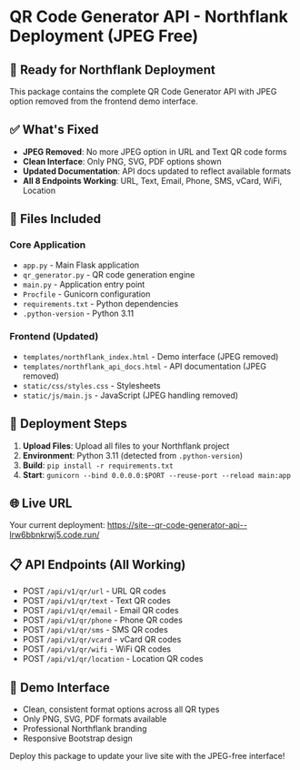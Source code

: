 # QR Code Generator API - Northflank Deployment (JPEG Free)

## 🚀 Ready for Northflank Deployment

This package contains the complete QR Code Generator API with JPEG option removed from the frontend demo interface.

## ✅ What's Fixed

- **JPEG Removed**: No more JPEG option in URL and Text QR code forms
- **Clean Interface**: Only PNG, SVG, PDF options shown
- **Updated Documentation**: API docs updated to reflect available formats
- **All 8 Endpoints Working**: URL, Text, Email, Phone, SMS, vCard, WiFi, Location

## 📁 Files Included

### Core Application
- `app.py` - Main Flask application
- `qr_generator.py` - QR code generation engine
- `main.py` - Application entry point
- `Procfile` - Gunicorn configuration
- `requirements.txt` - Python dependencies
- `.python-version` - Python 3.11

### Frontend (Updated)
- `templates/northflank_index.html` - Demo interface (JPEG removed)
- `templates/northflank_api_docs.html` - API documentation (JPEG removed)  
- `static/css/styles.css` - Stylesheets
- `static/js/main.js` - JavaScript (JPEG handling removed)

## 🔄 Deployment Steps

1. **Upload Files**: Upload all files to your Northflank project
2. **Environment**: Python 3.11 (detected from `.python-version`)
3. **Build**: `pip install -r requirements.txt`
4. **Start**: `gunicorn --bind 0.0.0.0:$PORT --reuse-port --reload main:app`

## 🌐 Live URL
Your current deployment: https://site--qr-code-generator-api--lrw6bbnkrwj5.code.run/

## 📋 API Endpoints (All Working)
- POST `/api/v1/qr/url` - URL QR codes
- POST `/api/v1/qr/text` - Text QR codes  
- POST `/api/v1/qr/email` - Email QR codes
- POST `/api/v1/qr/phone` - Phone QR codes
- POST `/api/v1/qr/sms` - SMS QR codes
- POST `/api/v1/qr/vcard` - vCard QR codes
- POST `/api/v1/qr/wifi` - WiFi QR codes
- POST `/api/v1/qr/location` - Location QR codes

## 🎨 Demo Interface
- Clean, consistent format options across all QR types
- Only PNG, SVG, PDF formats available
- Professional Northflank branding
- Responsive Bootstrap design

Deploy this package to update your live site with the JPEG-free interface!